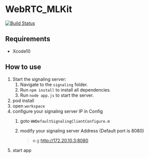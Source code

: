 # WebRTC_MLKit

[![Build Status](https://travis-ci.com/m10117013/WebRTC_MLKit.svg?branch=master)](https://travis-ci.com/m10117013/WebRTC_MLKit)

## Requirements
* Xcode10

## How to use

1. Start the signaling server:
    1. Navigate to the `signaling` folder.
    2. Run `npm install` to install all dependencies.
    3. Run `node app.js` to start the server.
2. pod install
3. open `workspace`
3. configure your signaling server IP in Config
	1. goto `WWDefaultSignalingClientConfigure.m`
 	2. modify your signaling server Address (Default port is 8080)
		
		> e.g http://172.20.10.3:8080
4. start app



	

